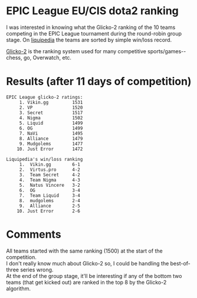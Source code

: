 # EPIC League EU/CIS dota2 ranking

I was interested in knowing what the Glicko-2 ranking of the 10 teams competing in the EPIC League tournament during the round-robin group stage. On [liquipedia] the teams are sorted by simple win/loss record.  

[Glicko-2] is the ranking system used for many competitive sports/games--chess, go, Overwatch, etc. 

[liquipedia]: https://liquipedia.net/dota2/EPIC_League/2/Division_1
[Glicko-2]: https://en.wikipedia.org/wiki/Glicko_rating_system

# Results (after 11 days of competition)
```
EPIC League glicko-2 ratings:
     1. Vikin.gg         1531
     2. VP               1520
     3. Secret           1517
     4. Nigma            1502
     5. Liquid           1499
     6. OG               1499
     7. NaVi             1495
     8. Alliance         1479
     9. Mudgolems        1477
    10. Just Error       1472

Liquipedia's win/loss ranking
     1.  Vikin.gg        6-1 
     2.  Virtus.pro      4-2 
     3.  Team Secret     4-2
     4.  Team Nigma      4-3
     5.  Natus Vincere   3-2
     6.  OG              3-4
     7.  Team Liquid     3-4
     8.  mudgolems       2-4
     9.  Alliance        2-5
    10. Just Error       2-6
```

# Comments

All teams started with the same ranking (1500) at the start of the competition.  
I don't really know much about Glicko-2 so, I could be handling the best-of-three series wrong.  
At the end of the group stage, it'll be interesting if any of the bottom two teams (that get kicked out) are ranked in the top 8 by the Glicko-2 algorithm.

